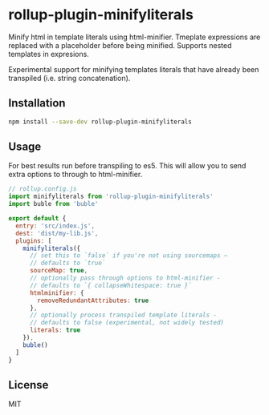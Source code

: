 # rollup-plugin-minifyliterals

Minify html in template literals using html-minifier. Tmeplate expressions are replaced with a placeholder before being minified. Supports nested templates in expresions.

Experimental support for minifying templates literals that have already been transpiled (i.e. string concatenation).


## Installation

```sh
npm install --save-dev rollup-plugin-minifyliterals
```


## Usage

For best results run before transpiling to es5. This will allow you to send
extra options to through to html-minifier.


```js
// rollup.config.js
import minifyliterals from 'rollup-plugin-minifyliterals'
import buble from 'buble'

export default {
  entry: 'src/index.js',
  dest: 'dist/my-lib.js',
  plugins: [
    minifyliterals({
      // set this to `false` if you're not using sourcemaps –
      // defaults to `true`
      sourceMap: true,
      // optionally pass through options to html-minifier -
      // defaults to `{ collapseWhitespace: true }`
      htmlminifier: {
        removeRedundantAttributes: true
      },
      // optionally process transpiled template literals -
      // defaults to false (experimental, not widely tested)
      literals: true
    }),
    buble()
  ]
}

```


## License

MIT
